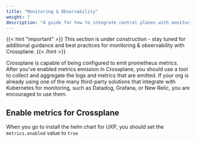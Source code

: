 ```yaml
---
title: "Monitoring & Observability"
weight: 7
description: "A guide for how to integrate control planes with monitoring and observability tooling"
---
```


{{< hint "important" >}}
This section is under construction - stay tuned for additional guidance and best practices for monitoring & observability with Crossplane.
{{< /hint >}}

Crossplane is capable of being configured to emit prometheus metrics. After you've enabled metrics emission in Crossplane, you should use a tool to collect and aggregate the logs and metrics that are emitted. If your org is already using one of the many third-party solutions that integrate with Kubernetes for monitoring, such as Datadog, Grafana, or New Relic, you are encouraged to use them. 

## Enable metrics for Crossplane

When you go to install the helm chart for UXP, you should set the `metrics.enabled` value to `true`


